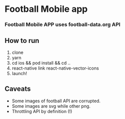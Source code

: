 # Football Mobile app
### Football Mobile APP uses football-data.org API

## How to run
1. clone
2. yarn
3. cd ios && pod install && cd ..
4. react-native link react-native-vector-icons
5. launch!

## Caveats
* Some images of football API are corrupted.
* Some images are svg while other png.
* Throttling API by definition (!)
